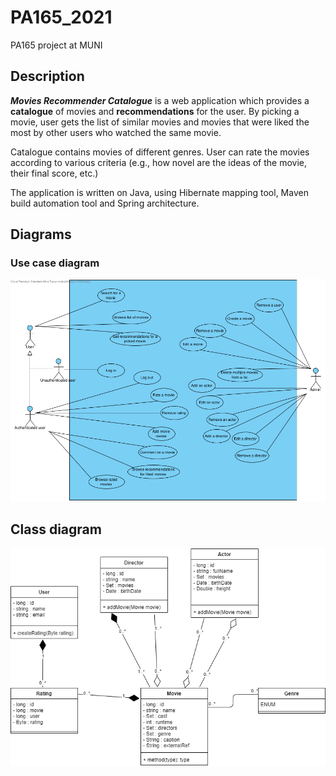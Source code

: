 # PA165_2021
PA165 project at MUNI

## Description  

**_Movies Recommender Catalogue_** is a web application which provides a **catalogue** of movies and **recommendations** 
for the user. By picking a movie, user gets the list of similar movies and movies that were liked
the most by other users who watched the same movie. 

Catalogue contains movies of different genres. User can rate the movies according to various criteria (e.g., how novel are the ideas of the movie, their final score, etc.)

The application is written on Java, using Hibernate mapping tool, Maven build automation tool and Spring architecture.

## Diagrams
### Use case diagram
![Use case diagram](doc/use_case_diagram.png)


## Class diagram
![Class diagram](doc/class_diagram.png)
